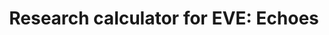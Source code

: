 ---
title: "Research calculator for EVE: Echoes"
metaDescription: This calculator lets you calculate invention success chance based on your skills. Simply set your skill levels, choose what you want to build and enjoy the magic!
bannerHeight: short
banner: /images/miningfleet.jpg
bannerAlt: Mining fleet
---